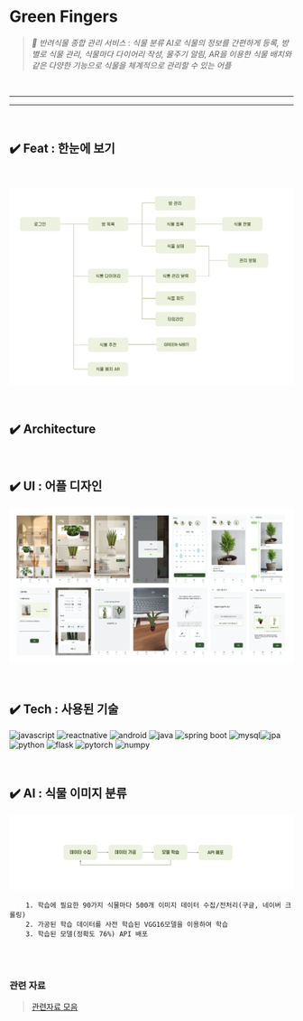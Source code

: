 # Green Fingers
> _🌿 반려식물 종합 관리 서비스_ :  _식물 분류 AI로 식물의 정보를 간편하게 등록, 방 별로 식물 관리, 식물마다 다이어리 작성, 물주기 알림, AR을 이용한 식물 배치와 같은 다양한 기능으로 식물을 체계적으로 관리할 수 있는 어플_

<br/>

---
---

<br/>

## ✔️ Feat : 한눈에 보기 

<br/>

![features](assets/img/features.png)

<br/>

## ✔️ Architecture

<br/>

## ✔️ UI : 어플 디자인

![ui](assets/img/ui.png)

<br/>

## ✔️ Tech : 사용된 기술 

![javascript](https://img.shields.io/badge/-Javascript-F7DF1E?logo=javascript&logoColor=white&style=flat) ![reactnative](https://img.shields.io/badge/-ReactNative-61DAFB?logo=react&logoColor=white&style=flat) ![android](https://img.shields.io/badge/-Android-3DDC84?logo=android&logoColor=white&style=flat) ![java](https://img.shields.io/badge/-Java-007396?logo=java&logoColor=white&style=flat) ![spring boot](https://img.shields.io/badge/-SpringBoot-6DB33F?logo=springboot&logoColor=white&style=flat) ![mysql](https://img.shields.io/badge/-MySQL-4479A1?logo=mysql&logoColor=white&style=flat)![jpa](https://img.shields.io/badge/-JPA-gray?logoColor=white&style=flat) ![python](https://img.shields.io/badge/-Python-3776AB?logo=python&logoColor=white&style=flat) ![flask](https://img.shields.io/badge/-Flask-000000?logo=flask&logoColor=white&style=flat) ![pytorch](https://img.shields.io/badge/-Pytorch-EE4C2C?logo=pytorch&logoColor=white&style=flat)  ![numpy](https://img.shields.io/badge/-Numpy-013243?logo=numpy&logoColor=white&style=flat)

<br/>

## ✔️ AI : 식물 이미지 분류

![ai](assets/img/ai.png)


```
    1. 학습에 필요한 90가지 식물마다 500개 이미지 데이터 수집/전처리(구글, 네이버 크롤링)
    2. 가공된 학습 데이터를 사전 학습된 VGG16모델을 이용하여 학습
    3. 학습된 모델(정확도 76%) API 배포
```

<br/>
<br/>

### 관련 자료 
> [관련자료 모음](https://drive.google.com/drive/folders/1oSPdB86Ki36VeyvYinZbKKB79VD2rY5n?usp=sharing)
